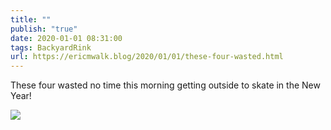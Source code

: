 ```yaml
---
title: ""
publish: "true"
date: 2020-01-01 08:31:00
tags: BackyardRink
url: https://ericmwalk.blog/2020/01/01/these-four-wasted.html
---
```


These four wasted no time this morning getting outside to skate in the New Year!

![](https://ericmwalk.blog/uploads/2022/ab8f795562.jpg)